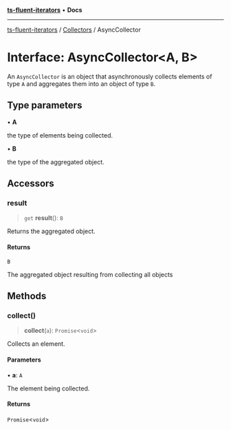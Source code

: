 [**ts-fluent-iterators**](../../../README.md) • **Docs**

---

[ts-fluent-iterators](../../../README.md) / [Collectors](../README.md) / AsyncCollector

# Interface: AsyncCollector\<A, B\>

An `AsyncCollector` is an object that asynchronously collects elements of type `A` and aggregates them into an object of type `B`.

## Type parameters

• **A**

the type of elements being collected.

• **B**

the type of the aggregated object.

## Accessors

### result

> `get` **result**(): `B`

Returns the aggregated object.

#### Returns

`B`

The aggregated object resulting from collecting all objects

## Methods

### collect()

> **collect**(`a`): `Promise`\<`void`\>

Collects an element.

#### Parameters

• **a**: `A`

The element being collected.

#### Returns

`Promise`\<`void`\>
